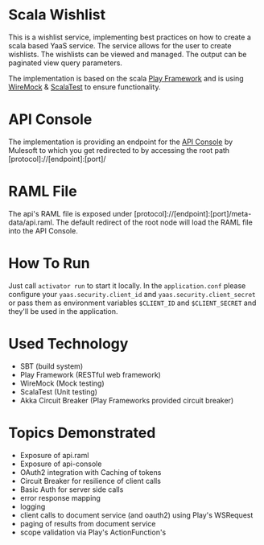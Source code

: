 # Scala Wishlist
This is a wishlist service, implementing best practices on how to create a scala based YaaS service. The service allows for the user to create wishlists. The wishlists can be viewed and managed. The output can be paginated view query parameters.

The implementation is based on the scala [Play Framework](https://github.com/playframework/playframework) and is using [WireMock](http://wiremock.org/) & [ScalaTest](https://github.com/scalatest/scalatest) to ensure functionality.

# API Console
The implementation is providing an endpoint for the [API Console](https://github.com/mulesoft/api-console) by Mulesoft to which you get redirected to by accessing the root path [protocol]://[endpoint]:[port]/

# RAML File
The api's RAML file is exposed under [protocol]://[endpoint]:[port]/meta-data/api.raml. The default redirect of the root node will load the RAML file into the API Console.

# How To Run
Just call ```activator run``` to start it locally. In the ```application.conf``` please configure your ```yaas.security.client_id``` and ```yaas.security.client_secret``` or pass them as environment variables ```$CLIENT_ID``` and ```$CLIENT_SECRET``` and they'll be used in the application.

# Used Technology
- SBT (build system)
- Play Framework (RESTful web framework)
- WireMock (Mock testing)
- ScalaTest (Unit testing)
- Akka Circuit Breaker (Play Frameworks provided circuit breaker)

# Topics Demonstrated
- Exposure of api.raml
- Exposure of api-console
- OAuth2 integration with Caching of tokens
- Circuit Breaker for resilience of client calls
- Basic Auth for server side calls
- error response mapping
- logging
- client calls to document service (and oauth2) using Play's WSRequest
- paging of results from document service
- scope validation via Play's ActionFunction's
